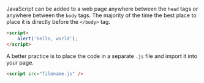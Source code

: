 JavaScript can be added to a web page anywhere between the `head` tags or anywhere between the `body` tags. The majority of the time the best place to place it is directly before the `</body>` tag.

```html
<script>
	alert('hello, world');
</script>
```

A better practice is to place the code in a separate `.js` file and import it into your page.

```html
<script src="filename.js" />
```
